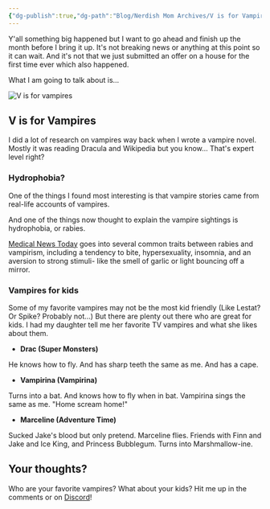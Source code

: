 ```yaml
---
{"dg-publish":true,"dg-path":"Blog/Nerdish Mom Archives/V is for Vampires.md","permalink":"/blog/nerdish-mom-archives/v-is-for-vampires/","title":"V is for Vampires","noteIcon":"","created":"","updated":""}
---
```



Y'all something big happened but I want to go ahead and finish up the month before I bring it up. It's not breaking news or anything at this point so it can wait. And it's not that we just submitted an offer on a house for the first time ever which also happened.

What I am going to talk about is… 

![V is for vampires](https://lh3.googleusercontent.com/rZF96k3H8HxtpQNG4j7Il4qt4JhP9uadSWZWNByg7Mfqx6HeNE-5Sri4q6K5btf15zUmfiswPiX7VYPkHMtju0uBnKJPokShAAHV_zymeuHLqXMknbPtc9KKtoXj2q9wTx3BtWf4)

## **V is for Vampires**

I did a lot of research on vampires way back when I wrote a vampire novel. Mostly it was reading Dracula and Wikipedia but you know… That's expert level right? 

### **Hydrophobia?** 

One of the things I found most interesting is that vampire stories came from real-life accounts of vampires. 

And one of the things now thought to explain the vampire sightings is hydrophobia, or rabies. 

[Medical News Today](https://www.medicalnewstoday.com/articles/321780.php) goes into several common traits between rabies and vampirism, including a tendency to bite, hypersexuality, insomnia, and an aversion to strong stimuli- like the smell of garlic or light bouncing off a mirror.

### **Vampires for kids**

Some of my favorite vampires may not be the most kid friendly (Like Lestat? Or Spike? Probably not…) But there are plenty out there who are great for kids. I had my daughter tell me her favorite TV vampires and what she likes about them.

- **Drac (Super Monsters)** 

He knows how to fly. And has sharp teeth the same as me. And has a cape.

- **Vampirina (Vampirina)** 

Turns into a bat. And knows how to fly when in bat. Vampirina sings the same as me. "Home scream home!" 

- **Marceline (Adventure Time)** 

Sucked Jake's blood but only pretend. Marceline flies. Friends with Finn and Jake and Ice King, and Princess Bubblegum. Turns into Marshmallow-ine.

## **Your thoughts?**

Who are your favorite vampires? What about your kids? Hit me up in the comments or on [Discord](https://discord.gg/JkPbnhb)!
